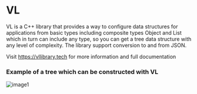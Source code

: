 # VL
VL is a C++ library that provides a way to configure data structures for applications from basic types including composite types Object and List which in turn can include any type, so you can get a tree data structure with any level of complexity. The library support conversion to and from JSON.

Visit https://vllibrary.tech for more information and full documentation

### Example of a tree which can be constructed with VL

![image1](https://user-images.githubusercontent.com/7895659/161024096-7f712bf4-207d-4b00-9b12-523e4987199d.png)
